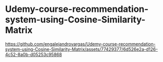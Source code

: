 # Udemy-course-recommendation-system-using-Cosine-Similarity-Matrix

https://github.com/engalejandrovargas/Udemy-course-recommendation-system-using-Cosine-Similarity-Matrix/assets/77429377/6d526e2a-d126-4c52-8a0b-d05253c95868

